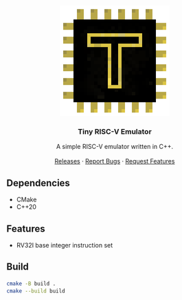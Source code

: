 <div align="center">
  <a href="https://github.com/BenMcAvoy/TRV-Emu">
    <img src="branding/logo.png" alt="Logo" width="256" height="256">
  </a>

  <h3 align="center">Tiny RISC-V Emulator</h3>

  <p align="center">
    A simple RISC-V emulator written in C++.
    <br />
    <br />
    <a href="https://github.com/BenMcAvoy/TRV-Emu/releases">Releases</a>
    ·
    <a href="https://github.com/BenMcAvoy/TRV-Emu/issues">Report Bugs</a>
    ·
    <a href="https://github.com/BenMcAvoy/TRV-Emu/issues">Request Features</a>
  </p>
</div>

## Dependencies

-   CMake
-   C++20

## Features

-   RV32I base integer instruction set

## Build

```bash
cmake -B build .
cmake --build build
```
